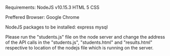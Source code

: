 Requirements:
NodeJS v10.15.3
HTML 5
CSS

Preffered Browser:
Google Chrome

NodeJS packages to be installed:
express
mysql

Please run the "students.js" file on the node server and change the address of the API calls in the "students.js", "students.html" and "results.html" respective to location of the nodejs file which is running on the server.

